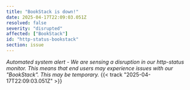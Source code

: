 ```yaml
---
title: "BookStack is down!"
date: 2025-04-17T22:09:03.051Z
resolved: false
severity: "disrupted"
affected: ["BookStack"]
id: "http-status-bookstack"
section: issue
---
```


**Automated system alert* - We are sensing a disruption in our http-status monitor. This means that end users may experience issues with our "BookStack". This may be temporary.* {{< track "2025-04-17T22:09:03.051Z" >}}
